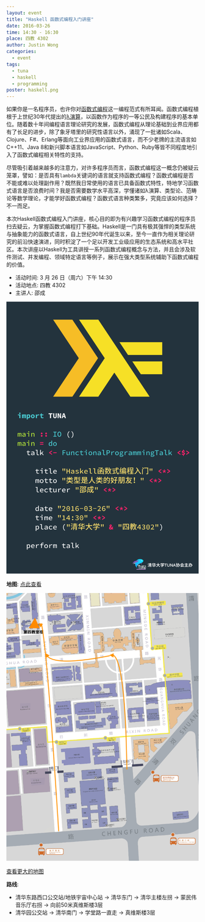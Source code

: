 ```yaml
---
layout: event
title: "Haskell 函数式编程入门讲座"
date: 2016-03-26
time: 14:30 - 16:30
place: 四教 4302
author: Justin Wong
categories:
  - event
tags:
  - tuna
  - haskell
  - programming
poster: haskell.png
---
```


如果你是一名程序员，也许你对[函数式编程](https://en.wikipedia.org/wiki/Functional_programming)这一编程范式有所耳闻。函数式编程植根于上世纪30年代提出的[λ演算](https://en.wikipedia.org/wiki/Lambda_calculus)，以函数作为程序的一等公民及构建程序的基本单位。随着数十年间编程语言理论研究的发展，函数式编程从理论基础到业界应用都有了长足的进步，除了象牙塔里的研究性语言以外，涌现了一批诸如Scala、Clojure、F#、Erlang等面向工业界应用的函数式语言，而不少老牌的主流语言如C++11、Java 8和新兴脚本语言如JavaScript、Python、Ruby等皆不同程度地引入了函数式编程相关特性的支持。

<!--more-->

尽管吸引着越来越多的注意力，对许多程序员而言，函数式编程这一概念仍被疑云笼罩，譬如：是否具有`lambda`关键词的语言就支持函数式编程？函数式编程是否不能或难以处理副作用？既然我日常使用的语言已具备函数式特性，特地学习函数式语言是否浪费时间？我是否需要数学水平高深，学懂诸如λ演算、类型论、范畴论等数学理论，才能学好函数式编程？函数式语言种类繁多，究竟应该如何选择？不一而足。

本次Haskell函数式编程入门讲座，核心目的即为有兴趣学习函数式编程的程序员扫去疑云，为掌握函数式编程打下基础。Haskell是一门具有极其强悍的类型系统与抽象能力的函数式语言，自上世纪90年代诞生以来，至今一直作为相关理论研究的前沿快速演进，同时积淀了一个足以开发工业级应用的生态系统和高水平社区。本次讲座以Haskell为工具讲授一系列函数式编程概念与方法，并且会涉及软件测试、并发编程、领域特定语言等例子，展示在强大类型系统辅助下函数式编程的价值。

- 活动时间: 3 月 26 日（周六）下午 14:30
- 活动地点: 四教 4302
- 主讲人: 邵成

<!--more-->

![](/assets/img/events/haskell.png)


**地图**:  <a class="visible-xs" href="https://www.openstreetmap.org/?mlat=40.00111&amp;mlon=116.32148#map=18/40.00111/116.32148">点此查看</a>

<img class="hidden-xs" src="/assets/img/events/map_t4.png" />

<a class="hidden-xs" href="https://www.openstreetmap.org/?mlat=40.00111&amp;mlon=116.32148#map=18/40.00111/116.32148">查看更大的地图</a>

**路线**:

- 清华东路西口公交站/地铁宇宙中心站 -> 清华东门 -> 清华主楼左拐 -> 蒙民伟音乐厅右拐 -> 向前50米真维斯楼3层
- 清华园公交站 -> 清华南门 -> 学堂路一直走 -> 真维斯楼3层
